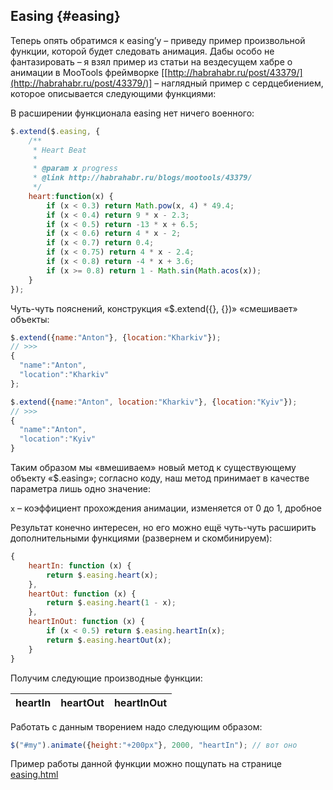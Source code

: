 ## Easing {#easing}

Теперь опять обратимся к easing’у – приведу пример произвольной функции, которой будет следовать анимация. Дабы особо не фантазировать – я взял пример из статьи на вездесущем хабре o анимации в MooTools фреймворке [[http://habrahabr.ru/post/43379/](http://habrahabr.ru/post/43379/)] – наглядный пример с сердцебиением, которое описывается следующими функциями:

В расширении функционала easing нет ничего военного:

```javascript
$.extend($.easing, {
    /**
     * Heart Beat
     *
     * @param x progress
     * @link http://habrahabr.ru/blogs/mootools/43379/
     */
    heart:function(x) {
        if (x < 0.3) return Math.pow(x, 4) * 49.4;
        if (x < 0.4) return 9 * x - 2.3;
        if (x < 0.5) return -13 * x + 6.5;
        if (x < 0.6) return 4 * x - 2;
        if (x < 0.7) return 0.4;
        if (x < 0.75) return 4 * x - 2.4;
        if (x < 0.8) return -4 * x + 3.6;
        if (x >= 0.8) return 1 - Math.sin(Math.acos(x));
    }
});
```

Чуть-чуть пояснений, конструкция «$.extend({}, {})» «смешивает» объекты:

```javascript
$.extend({name:"Anton"}, {location:"Kharkiv"});
// >>>
{
  "name":"Anton",
  "location":"Kharkiv"
};

$.extend({name:"Anton", location:"Kharkiv"}, {location:"Kyiv"});
// >>>
{
  "name":"Anton",
  "location":"Kyiv"
}
```

Таким образом мы «вмешиваем» новый метод к существующему объекту «$.easing»; согласно коду, наш метод принимает в качестве параметра лишь одно значение:

`x` – коэффициент прохождения анимации, изменяется от 0 до 1, дробное

Результат конечно интересен, но его можно ещё чуть-чуть расширить дополнительными функциями (развернем и скомбинируем):

```javascript
{
    heartIn: function (x) {
        return $.easing.heart(x);
    },
    heartOut: function (x) {
        return $.easing.heart(1 - x);
    },
    heartInOut: function (x) {
        if (x < 0.5) return $.easing.heartIn(x);
        return $.easing.heartOut(x);
    }
}
```

Получим следующие производные функции:

| **heartIn** | **heartOut** | **heartInOut** |
| --- | --- | --- |

Работать с данным творением надо следующим образом:

```javascript
$("#my").animate({height:"+200px"}, 2000, "heartIn"); // вот оно
```

Пример работы данной функции можно пощупать на странице [easing.html](http://anton.shevchuk.name/book/code/easing.html)

